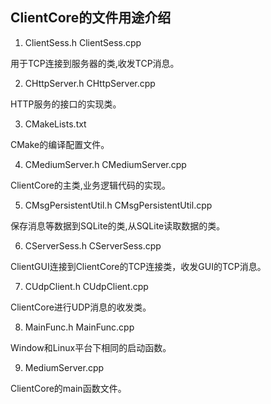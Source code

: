 ## ClientCore的文件用途介绍

1. ClientSess.h ClientSess.cpp 

用于TCP连接到服务器的类,收发TCP消息。

2. CHttpServer.h CHttpServer.cpp 

HTTP服务的接口的实现类。

3. CMakeLists.txt

CMake的编译配置文件。

4. CMediumServer.h CMediumServer.cpp 

ClientCore的主类,业务逻辑代码的实现。

5. CMsgPersistentUtil.h CMsgPersistentUtil.cpp 

保存消息等数据到SQLite的类,从SQLite读取数据的类。

6. CServerSess.h CServerSess.cpp 

ClientGUI连接到ClientCore的TCP连接类，收发GUI的TCP消息。

7. CUdpClient.h CUdpClient.cpp

ClientCore进行UDP消息的收发类。

8. MainFunc.h MainFunc.cpp 

Window和Linux平台下相同的启动函数。

9. MediumServer.cpp 

ClientCore的main函数文件。